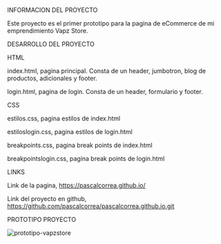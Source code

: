 INFORMACION DEL PROYECTO 

Este proyecto es el primer prototipo para la pagina de eCommerce de mi emprendimiento Vapz Store. 

DESARROLLO DEL PROYECTO

HTML

index.html, pagina principal. Consta de un header, jumbotron, blog de productos, adicionales y footer.

login.html, pagina de login. Consta de un header, formulario y footer. 

CSS

estilos.css, pagina estilos de index.html

estiloslogin.css, pagina estilos de login.html

breakpoints.css, pagina break points de index.html

breakpointslogin.css, pagina break points de login.html

LINKS

Link de la pagina, https://pascalcorrea.github.io/

Link del proyecto en github, https://github.com/pascalcorrea/pascalcorrea.github.io.git

PROTOTIPO PROYECTO

![prototipo-vapzstore](https://user-images.githubusercontent.com/98128852/188976093-4d44abd1-3276-4348-a552-383f54fed981.png)


